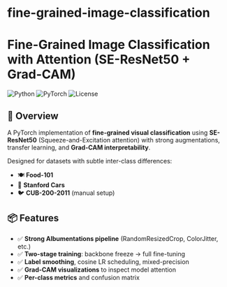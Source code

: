 # fine-grained-image-classification
# Fine-Grained Image Classification with Attention (SE-ResNet50 + Grad-CAM)

![Python](https://img.shields.io/badge/Python-3.8%2B-blue)
![PyTorch](https://img.shields.io/badge/PyTorch-2.0%2B-orange)
![License](https://img.shields.io/badge/License-MIT-green)

## 🚀 Overview
A PyTorch implementation of **fine-grained visual classification** using **SE-ResNet50** (Squeeze-and-Excitation attention) with strong augmentations, transfer learning, and **Grad-CAM interpretability**.

Designed for datasets with subtle inter-class differences:
- 🍽️ **Food-101**
- 🚗 **Stanford Cars**
- 🐦 **CUB-200-2011** (manual setup)

## 📦 Features
- ✅ **Strong Albumentations pipeline** (RandomResizedCrop, ColorJitter, etc.)
- ✅ **Two-stage training**: backbone freeze → full fine-tuning
- ✅ **Label smoothing**, cosine LR scheduling, mixed-precision
- ✅ **Grad-CAM visualizations** to inspect model attention
- ✅ **Per-class metrics** and confusion matrix

